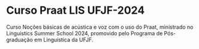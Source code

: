 # Curso Praat LIS UFJF-2024
Curso Noções básicas de acústica e voz com o uso do Praat, ministrado no Linguistics Summer School 2024, promovido pelo Programa de Pós-graduação em Linguística da UFJF.
